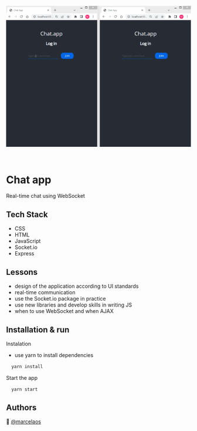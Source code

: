 

<p align="center">
<img src="./chat.gif" title="app" alt="app"></a>
</p>
<br>


# Chat app

Real-time chat using WebSocket


## Tech Stack

* CSS
* HTML
* JavaScript
* Socket.io
* Express

  
## Lessons

* design of the application according to UI standards
* real-time communication
* use the Socket.io package in practice 
* use new libraries and develop skills in writing JS
* when to use WebSocket and when AJAX

  
## Installation & run

Instalation
* use yarn to install dependencies

```bash
  yarn install
```

Start the app

```bash
  yarn start
```


## Authors

:woman: [@marcelaos](https://github.com/marcela-os)
